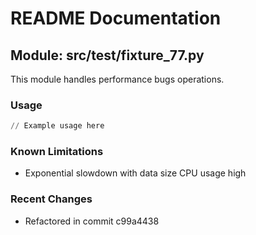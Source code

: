 # README Documentation

## Module: src/test/fixture_77.py

This module handles performance bugs operations.

### Usage

```python
// Example usage here
```

### Known Limitations

- Exponential slowdown with data size CPU usage high

### Recent Changes

- Refactored in commit c99a4438
